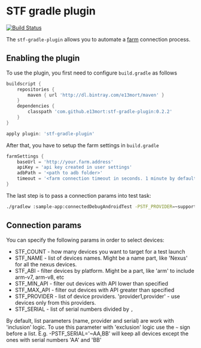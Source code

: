 # STF gradle plugin

[![Build Status](https://travis-ci.org/e13mort/STF-gradle-plugin.svg?branch=master)](https://travis-ci.org/e13mort/STF-gradle-plugin)

The `stf-gradle-plugin` allows you to automate a [farm](https://openstf.io/) connection process. 

## Enabling the plugin

To use the plugin, you first need to configure `build.gradle` as follows
``` groovy
buildscript {
    repositories {
        maven { url 'http://dl.bintray.com/e13mort/maven' }
    }
    dependencies {
        classpath 'com.github.e13mort:stf-gradle-plugin:0.2.2'
    }
}

apply plugin: 'stf-gradle-plugin'
```

After that, you have to setup the farm settings in `build.gradle`
```groovy
farmSettings {
    baseUrl = 'http://your.farm.address'
    apiKey = 'api key created in user settings'
    adbPath = '<path to adb folder>'
    timeout = '<farm connection timeout in seconds. 1 minute by default>'
}
```

The last step is to pass a connection params into test task:
 ```bash
 ./gradlew :sample-app:connectedDebugAndroidTest -PSTF_PROVIDER=~support -PSTF_COUNT=5 -PSTF_MIN_API=21
 ```
 
## Connection params
You can specify the following params in order to select devices:
- STF_COUNT - how many devices you want to target for a test launch
- STF_NAME - list of devices names. Might be a name part, like 'Nexus' for all the nexus devices. 
- STF_ABI - filter devices by platform. Might be a part, like 'arm' to include arm-v7, arm-v8, etc
- STF_MIN_API - filter out devices with API lower than specified
- STF_MAX_API - filter out devices with API greater than specified
- STF_PROVIDER - list of device providers. 'provider1,provider' - use devices only from this providers.
- STF_SERIAL - list of serial numbers divided by `,` 

By default, list parameters (name, provider and serial) are work with 'inclusion' logic. 
To use this parameter with 'exclusion' logic use the `~` sign before a list. 
E.g. -PSTF_SERIAL='~AA,BB' will keep all devices except the ones with serial numbers 'AA' and 'BB'        